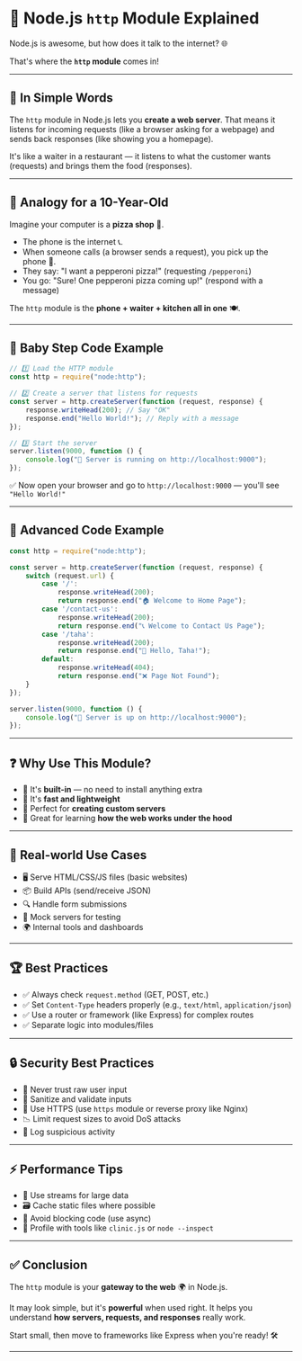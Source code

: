 # 📡 Node.js `http` Module Explained

Node.js is awesome, but how does it talk to the internet? 🌐

That's where the **`http` module** comes in!

---

## 🧠 In Simple Words

The `http` module in Node.js lets you **create a web server**. That means it listens for incoming requests (like a browser asking for a webpage) and sends back responses (like showing you a homepage).

It's like a waiter in a restaurant — it listens to what the customer wants (requests) and brings them the food (responses).

---

## 🧸 Analogy for a 10-Year-Old

Imagine your computer is a **pizza shop** 🍕.

- The phone is the internet 📞.
- When someone calls (a browser sends a request), you pick up the phone 📲.
- They say: "I want a pepperoni pizza!" (requesting `/pepperoni`)
- You go: "Sure! One pepperoni pizza coming up!" (respond with a message)

The `http` module is the **phone + waiter + kitchen all in one** 🍽️.

---

## 🐣 Baby Step Code Example

```js
// 1️⃣ Load the HTTP module
const http = require("node:http");

// 2️⃣ Create a server that listens for requests
const server = http.createServer(function (request, response) {
    response.writeHead(200); // Say "OK"
    response.end("Hello World!"); // Reply with a message
});

// 3️⃣ Start the server
server.listen(9000, function () {
    console.log("🚀 Server is running on http://localhost:9000");
});
````

✅ Now open your browser and go to `http://localhost:9000` — you'll see `"Hello World!"`

---

## 💪 Advanced Code Example

```js
const http = require("node:http");

const server = http.createServer(function (request, response) {
    switch (request.url) {
        case '/':
            response.writeHead(200);
            return response.end("🏠 Welcome to Home Page");
        case '/contact-us':
            response.writeHead(200);
            return response.end("📞 Welcome to Contact Us Page");
        case '/taha':
            response.writeHead(200);
            return response.end("👋 Hello, Taha!");
        default:
            response.writeHead(404);
            return response.end("❌ Page Not Found");
    }
});

server.listen(9000, function () {
    console.log("🚀 Server is up on http://localhost:9000");
});
```

---

## ❓ Why Use This Module?

* 🧱 It's **built-in** — no need to install anything extra
* 🚀 It's **fast and lightweight**
* 🔧 Perfect for **creating custom servers**
* 🧪 Great for learning **how the web works under the hood**

---

## 💼 Real-world Use Cases

* 🖥️ Serve HTML/CSS/JS files (basic websites)
* 📦 Build APIs (send/receive JSON)
* 🔍 Handle form submissions
* 🧪 Mock servers for testing
* 🌍 Internal tools and dashboards

---

## 🏆 Best Practices

* ✅ Always check `request.method` (GET, POST, etc.)
* ✅ Set `Content-Type` headers properly (e.g., `text/html`, `application/json`)
* ✅ Use a router or framework (like Express) for complex routes
* ✅ Separate logic into modules/files

---

## 🔒 Security Best Practices

* 🚫 Never trust raw user input
* 🧼 Sanitize and validate inputs
* 🔐 Use HTTPS (use `https` module or reverse proxy like Nginx)
* 📉 Limit request sizes to avoid DoS attacks
* 👀 Log suspicious activity

---

## ⚡ Performance Tips

* 🧠 Use streams for large data
* 🗃️ Cache static files where possible
* 🛑 Avoid blocking code (use async)
* 🧪 Profile with tools like `clinic.js` or `node --inspect`

---

## ✅ Conclusion

The `http` module is your **gateway to the web** 🌍 in Node.js.

It may look simple, but it's **powerful** when used right. It helps you understand **how servers, requests, and responses** really work.

Start small, then move to frameworks like Express when you're ready! 🛠️

---
